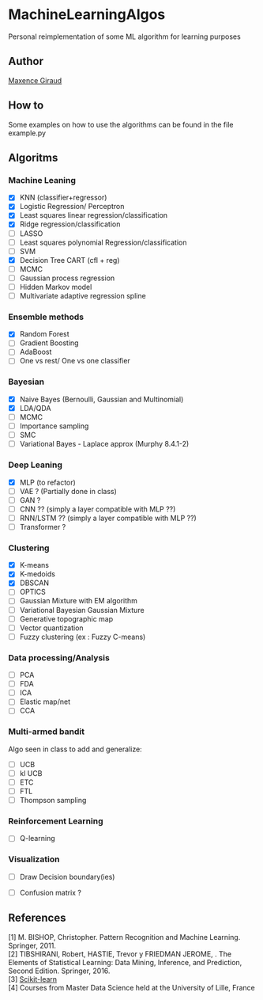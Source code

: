 # MachineLearningAlgos
Personal reimplementation of some ML algorithm for learning purposes

## Author
[Maxence Giraud](https://github.com/MaxenceGiraud/)

## How to
Some examples on how to use the algorithms can be found in the file example.py

## Algoritms

### Machine Leaning
- [x] KNN (classifier+regressor)
- [x] Logistic Regression/ Perceptron
- [x] Least squares linear regression/classification
- [x] Ridge regression/classification
- [ ] LASSO
- [ ] Least squares polynomial Regression/classification
- [ ] SVM
- [x] Decision Tree CART (cfl + reg)
- [ ] MCMC
- [ ] Gaussian process regression
- [ ] Hidden Markov model
- [ ] Multivariate adaptive regression spline

### Ensemble methods
- [x] Random Forest
- [ ] Gradient Boosting
- [ ] AdaBoost
- [ ] One vs rest/ One vs one classifier 
  
### Bayesian
- [x] Naive Bayes (Bernoulli, Gaussian and Multinomial)
- [x] LDA/QDA
- [ ] MCMC
- [ ] Importance sampling
- [ ] SMC
- [ ] Variational Bayes - Laplace approx (Murphy 8.4.1-2)

### Deep Leaning
- [x] MLP (to refactor)
- [ ] VAE ? (Partially done in class)
- [ ] GAN ?
- [ ] CNN ?? (simply a layer compatible with MLP ??)
- [ ] RNN/LSTM ?? (simply a layer compatible with MLP ??)
- [ ] Transformer ?
  
### Clustering
- [x] K-means
- [x] K-medoids
- [x] DBSCAN
- [ ] OPTICS
- [ ] Gaussian Mixture with EM algorithm
- [ ] Variational Bayesian Gaussian Mixture
- [ ] Generative topographic map
- [ ] Vector quantization
- [ ] Fuzzy clustering (ex : Fuzzy C-means)

### Data processing/Analysis
- [ ] PCA
- [ ] FDA
- [ ] ICA
- [ ] Elastic map/net
- [ ] CCA

### Multi-armed bandit
Algo seen in class to add and generalize:   
- [ ] UCB
- [ ] kl UCB
- [ ] ETC 
- [ ] FTL
- [ ] Thompson sampling

### Reinforcement Learning 
- [ ] Q-learning

### Visualization
- [ ] Draw Decision boundary(ies)
- [ ] Confusion matrix ?


## References


[1] M. BISHOP, Christopher. Pattern Recognition and Machine Learning. Springer, 2011.   
[2] TIBSHIRANI, Robert, HASTIE, Trevor y FRIEDMAN JEROME, . The Elements of Statistical Learning: Data Mining, Inference, and Prediction, Second Edition. Springer, 2016.   
[3] [Scikit-learn](https://scikit-learn.org)   
[4] Courses from Master Data Science held at the University of Lille, France